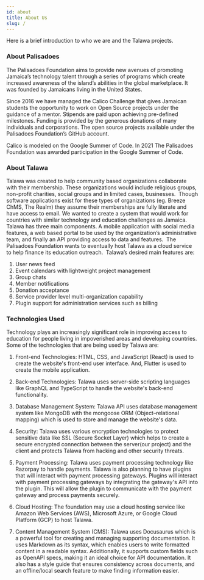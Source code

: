 ```yaml
---
id: about
title: About Us
slug: /
---
```


Here is a brief introduction to who we are and the Talawa projects.
### About Palisadoes

The Palisadoes Foundation aims to provide new avenues of promoting Jamaica’s technology talent through a series of programs which create increased awareness of the island’s abilities in the global marketplace. It was founded by Jamaicans living in the United States.
​

Since 2016 we have managed the Calico Challenge that gives Jamaican students the opportunity to work on Open Source projects under the guidance of a mentor. Stipends are paid upon achieving pre-defined milestones. Funding is provided by the generous donations of many individuals and corporations. The open source projects available under the Palisadoes Foundation’s GitHub account.
​

Calico is modeled on the Google Summer of Code. In 2021 The Palisadoes Foundation was awarded participation in the Google Summer of Code.

### About Talawa

Talawa was created to help community based organizations collaborate with their membership. These organizations would include religious groups, non-profit charities, social groups and in limited cases, businesses.
​
Though software applications exist for these types of organizations (eg. Breeze ChMS, The Realm) they assume their memberships are fully literate and have access to email. We wanted to create a system that would work for countries with similar technology and education challenges as Jamaica.
​
Talawa has three main components. A mobile application with social media features, a web based portal to be used by the organization’s administrative team, and finally an API providing access to data and features.
​​
The Palisadoes Foundation wants to eventually host Talawa as a cloud service to help finance its education outreach.
​
Talawa’s desired main features are:
​
1. User news feed
1. Event calendars with lightweight project management
1. Group chats
1. Member notifications
1. Donation acceptance
1. Service provider level multi-organization capability
1. Plugin support for administration services such as billing

### Technologies Used

Technology plays an increasingly significant role in improving access to education for people living in impoverished areas and developing countries. Some of the technologies that are being used by Talawa are:

1. Front-end Technologies: HTML, CSS, and JavaScript (React) is used to create the website's front-end user interface. And, Flutter is used to create the mobile application. 

2. Back-end Technologies: Talawa uses server-side scripting languages like GraphQL and TypeScript to handle the website's back-end functionality.

3. Database Management System: Talawa API uses database management system like MongoDB with the mongoose ORM (Object–relational mapping) which is used to store and manage the website's data.

4. Security: Talawa uses various encryption technologies to protect sensitive data like SSL (Secure Socket Layer) which helps to create a secure encrypted connection between the server(our project) and the client and protects Talawa from hacking and other security threats.

5. Payment Processing: Talawa uses payment processing technology like Razorpay to handle payments. Talawa is also planning to have plugins that will interact with payment processing gateways. Plugins will interact with payment processing gateways by integrating the gateway's API into the plugin. This will allow the plugin to communicate with the payment gateway and process payments securely.

6. Cloud Hosting: The foundation may use a cloud hosting service like Amazon Web Services (AWS), Microsoft Azure, or Google Cloud Platform (GCP) to host Talawa.

7. Content Management System (CMS): Talawa uses Docusaurus which is a powerful tool for creating and managing supporting documentation. It uses Markdown as its syntax, which enables users to write formatted content in a readable syntax. Additionally, it supports custom fields such as OpenAPI specs, making it an ideal choice for API documentation. It also has a style guide that ensures consistency across documents, and an offline/local search feature to make finding information easier.

